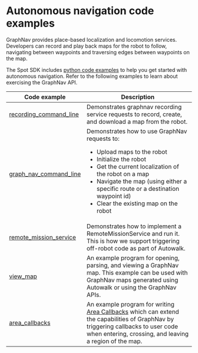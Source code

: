 <!--
Copyright (c) 2023 Boston Dynamics, Inc.  All rights reserved.

Downloading, reproducing, distributing or otherwise using the SDK Software
is subject to the terms and conditions of the Boston Dynamics Software
Development Kit License (20191101-BDSDK-SL).
-->

# Autonomous navigation code examples

GraphNav provides place-based localization and locomotion services. Developers can record and play back maps for the robot to follow, navigating between waypoints and traversing edges between waypoints on the map.

The Spot SDK includes [python code examples](../../../python/examples/README.md) to help you get started with autonomous navigation. Refer to the following examples to learn about exercising the GraphNav API.

| Code example | Description                                   |
| ------------ | --------------------------------------------- |
| [recording_command_line](../../../python/examples/graph_nav_command_line/README.md) |	Demonstrates graphnav recording service requests to record, create, and download a map from the robot. |
| [graph_nav_command_line](../../../python/examples/graph_nav_command_line/README.md) |	Demonstrates how to use GraphNav requests to: <ul><li>Upload maps to the robot<li>Initialize the robot<li>Get the current localization of the robot on a map<li>Navigate the map (using either a specific route or a destination waypoint id)<li>Clear the existing map on the robot</ul> |
| [remote_mission_service](../../../python/examples/remote_mission_service/README.md) |	Demonstrates how to implement a RemoteMissionService and run it. This is how we support triggering off-robot code as part of Autowalk. |
| [view_map](../../../python/examples/graph_nav_view_map/README.md) |	An example program for opening, parsing, and viewing a GraphNav map. This example can be used with GraphNav maps generated using Autowalk or using the GraphNav APIs. |
| [area_callbacks](../../../python/examples/area_callback/README.md) |	An example program for writing [Area Callbacks](graphnav_area_callbacks.md) which can extend the capabilities of GraphNav by triggering callbacks to user code when entering, crossing, and leaving a region of the map. |


<!--- image and page reference link definitions --->
[autonomous-top]: Readme.md "Spot SDK: Autonomy, GraphNav, and Missions"
[code-examples]: autonomous_navigation_code_examples.md "Autonomous navigation code examples"
[components]: components_of_autonomous_navigation.md "Components of autonomous navigation"
[typical]: typical_autonomous_navigation_use_case.md "Typical autonomous navigation use cases"
[autonomous-services]: autonomous_navigation_services.md "Autonomous navigation services"
[service]: graphnav_service.md "GraphNav service"
[map-structure]: graphnav_map_structure.md "GraphNav map structure"
[initialization]: initialization.md "Initialization"
[localization]: localization.md "Localization"
[locomotion]: graphnav_and_robot_locomotion.md "GraphNav and robot locomotion"
[missions]: missions_service.md "Missions service"
